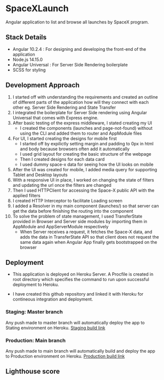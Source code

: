 # SpaceXLaunch

Angular application to list and browse all launches by SpaceX program.

## Stack Details
- Angular 10.2.4 : For designing and developing the front-end of the application
- Node.js 14.15.0 
- Angular Universal : For Server Side Rendering boilerplate
- SCSS for styling

## Development Approach

1. I started off with understanding the requirements and created an outline of different parts of the application how will they connect with each other eg. Server Side Rendering and State Transfer
2. I integrated the boilerplate for Server Side rendering using Angular Universal that comes with Express engine.
3. After basic testing of the express middleware, I stated creating my UI
    - I created the components (launches and page-not-found) without using the CLI and added them to router and AppModule files
4. For UI, I started creating the designs for mobile first
    - I started off by expilictly setting margin and padding to 0px in html and body because browsers often add it automatically
    - I used grid layout for creating the basic structure of the webpage
    - Then I created designs for each data card 
    - I used dummy space-x data for seeing how the UI looks on mobile
5. After the UI was created for mobile, I  added media query for supporting Tablet and Desktop layouts
6. With a responsive UI in place, I worked on changing the state of filters and updating the url once the filters are changed
7. Then I used HTTPClient for accessing the Space-X public API with the applied filters
8. I created HTTP Interceptor to facilitate Loading screen
9. I added a Resolver in my main component (launches/) so that server can get the data before finishing the routing into the component
10. To solve the problem of state management, I used TransferState provided in Browser and Server side modules by importing them in AppModule and AppServerModule respectively
    - When Server receives a request, it fetches the Space-X data, and adds the data in TransferState API so that client does not request the same data again when Angular App finally gets bootstrapped on the browser 

## Deployment

- This application is deployed on Heroku Server. A Procfile is created in root directory which specifies the command to run upon successful deployment to Heroku.

- I have created this github repository and linked it with Heroku for contineous integration and deployment. 
### Staging: Master branch
Any push made to master branch will automatically deploy the app to Stating environment on Heroku. [Staging build link](https://space-x-launches-pankaj.herokuapp.com/)
### Production: Main branch
Any push made to main branch will automatically build and deploy the app to Production environment on Heroku. [Production build link](https://space-x-prod.herokuapp.com/)

## Lighthouse score

